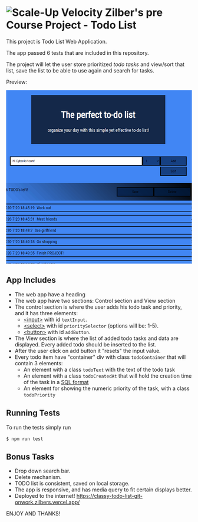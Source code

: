 # ![Scale-Up Velocity](./readme-files/logo-main.png)   Zilber's pre Course Project - Todo List
This project is Todo List Web Application.

The app passed 6 tests that are included in this repository.

The project will let the user store prioritized _todo tasks_ and view/sort that list, save the list to be able to use again and search for tasks.


Preview:

![Add todo task](./readme-files/projectsGif.gif)



## App Includes
- The web app have a heading
- The web app have two sections: Control section and View section
- The control section is where the user adds his todo task and priority, and it has three elements:
  - [\<input\>](https://developer.mozilla.org/en-US/docs/Web/HTML/Element/input) with id `textInput`.
  - [\<select\>](https://developer.mozilla.org/en-US/docs/Web/HTML/Element/select) with id `prioritySelector` (options will be: 1-5).
  - [\<button\>](https://developer.mozilla.org/en-US/docs/Web/HTML/Element/button) with id `addButton`.
- The View section is where the list of added todo tasks and data are displayed. Every added todo should be inserted to the list.
- After the user click on add button it "resets" the input value.
- Every todo item have "container" div with class `todoContainer` that will contain 3 elements:
  - An element with a class `todoText` with the text of the todo task
  - An element with a class `todoCreatedAt` that will hold the creation time of the task in a [SQL format](https://www.w3schools.com/sql/sql_dates.asp#:~:text=SQL%20Date%20Data%20Types&text=DATE%20%2D%20format%20YYYY%2DMM%2D,YEAR%20%2D%20format%20YYYY%20or%20YY)
  - An element for showing the numeric priority of the task, with a class `todoPriority`




## Running Tests

To run the tests simply run
```
$ npm run test
```


## Bonus Tasks
- Drop down search bar.
- Delete mechanism.
- TODO list is consistent, saved on local storage.
- The app is responsive, and has media query to fit certain displays better.
- Deployed to the internet! https://classy-todo-list-git-onwork.zilbers.vercel.app/


 ENJOY AND THANKS!